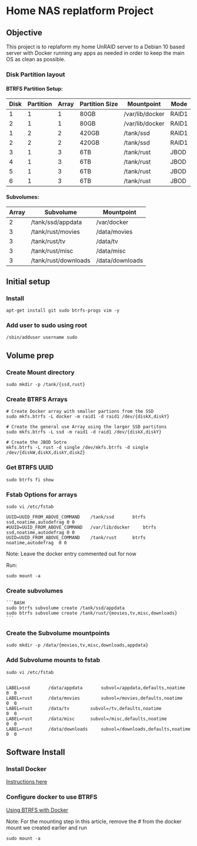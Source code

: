 # Home NAS replatform Project

## Objective

This project is to replaform my home UnRAID server to a Debian 10 based server with Docker running any apps as needed in order to keep the main OS as clean as possible.

### Disk Partition layout

#### BTRFS Partition Setup:

| Disk | Partition | Array | Partition Size  | Mountpoint      | Mode  |
|------|-----------|-------|-----------------|-----------------|-------|
| 1    | 1         | 1     | 80GB            | /var/lib/docker | RAID1 |
| 2    | 1         | 1     | 80GB            | /var/lib/docker | RAID1 |
| 1    | 2         | 2     | 420GB           | /tank/ssd       | RAID1 |
| 2    | 2         | 2     | 420GB           | /tank/ssd       | RAID1 |
| 3    | 1         | 3     | 6TB             | /tank/rust      | JBOD  |
| 4    | 1         | 3     | 6TB             | /tank/rust      | JBOD  |
| 5    | 1         | 3     | 6TB             | /tank/rust      | JBOD  |
| 6    | 1         | 3     | 6TB             | /tank/rust      | JBOD  |

#### Subvolumes:

| Array | Subvolume            | Mountpoint      |
|-------|----------------------|-----------------|
| 2     | /tank/ssd/appdata    | /var/docker     |
| 3     | /tank/rust/movies    | /data/movies    |
| 3     | /tank/rust/tv        | /data/tv        |
| 3     | /tank/rust/misc      | /data/misc      |
| 3     | /tank/rust/downloads | /data/downloads |

## Initial setup

### Install

	apt-get install git sudo btrfs-progs vim -y

### Add user to sudo using root

	/sbin/adduser username sudo

## Volume prep

### Create Mount directory

	sudo mkdir -p /tank/{ssd,rust}

### Create BTRFS Arrays

	# Create Docker array with smaller partions from the SSD
	sudo mkfs.btrfs -L docker -m raid1 -d raid1 /dev/{diskX,diskY}
	
	# Create the general use Array using the larger SSD partitons
	sudo mkfs.btrfs -L ssd -m raid1 -d raid1 /dev/{diskX,diskY}
	
	# Create the JBOD Sotre
	mkfs.btrfs -L rust -d single /dev/mkfs.btrfs -d single /dev/{diskW,diskX,diskY,diskZ}

### Get BTRFS UUID

	sudo btrfs fi show

### Fstab Options for arrays

	sudo vi /etc/fstab

	UUID=UUID_FROM_ABOVE_COMMAND	/tank/ssd		btrfs	ssd,noatime,autodefrag 0 0
	#UUID=UUID_FROM_ABOVE_COMMAND	/var/lib/docker 	btrfs 	ssd,noatime,autodefrag 0 0
	UUID=UUID_FROM_ABOVE_COMMAND 	/tank/rust 		btrfs 	noatime,autodefrag	0 0

Note: Leave the docker entry commented out for now

Run:

	sudo mount -a

### Create subvolumes

	```BASH
	sudo btrfs subvolume create /tank/ssd/appdata
	sudo btrfs subvolume create /tank/rust/{movies,tv,misc,downloads}
	```

### Create the Subvolume mountpoints

	sudo mkdir -p /data/{movies,tv,misc,downloads,appdata}

### Add Subvolume mounts to fstab

	sudo vi /etc/fstab


	LABEL=ssd 		/data/appdata 		subvol=/appdata,defaults,noatime 		0  0
	LABEL=rust 		/data/movies 		subvol=/movies,defaults,noatime 		0  0
	LABEL=rust 		/data/tv 		subvol=/tv,defaults,noatime 			0  0
	LABEL=rust 		/data/misc 		subvol=/misc,defaults,noatime 			0  0
	LABEL=rust 		/data/downloads 	subvol=/downloads,defaults,noatime 		0  0

## Software Install

### Install Docker

[Instructions here](https://phoenixnap.com/kb/how-to-install-docker-on-debian-10)

### Configure docker to use BTRFS

[Using BTRFS with Docker](https://docs.docker.com/storage/storagedriver/btrfs-driver/)

Note: For the mounting step in this article, remove the # from the docker mount we created earlier and run

	sudo mount -a

